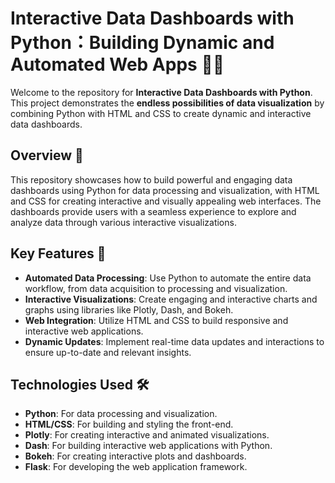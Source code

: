 # Interactive Data Dashboards with Python：Building Dynamic and Automated Web Apps 🚀🚀

Welcome to the repository for **Interactive Data Dashboards with Python**. This project demonstrates the **endless possibilities of data visualization** by combining Python with HTML and CSS to create dynamic and interactive data dashboards.

## Overview 🌟

This repository showcases how to build powerful and engaging data dashboards using Python for data processing and visualization, with HTML and CSS for creating interactive and visually appealing web interfaces. The dashboards provide users with a seamless experience to explore and analyze data through various interactive visualizations.

## Key Features 🔑

- **Automated Data Processing**: Use Python to automate the entire data workflow, from data acquisition to processing and visualization.
- **Interactive Visualizations**: Create engaging and interactive charts and graphs using libraries like Plotly, Dash, and Bokeh.
- **Web Integration**: Utilize HTML and CSS to build responsive and interactive web applications.
- **Dynamic Updates**: Implement real-time data updates and interactions to ensure up-to-date and relevant insights.

## Technologies Used 🛠️

- **Python**: For data processing and visualization.
- **HTML/CSS**: For building and styling the front-end.
- **Plotly**: For creating interactive and animated visualizations.
- **Dash**: For building interactive web applications with Python.
- **Bokeh**: For creating interactive plots and dashboards.
- **Flask**: For developing the web application framework.

